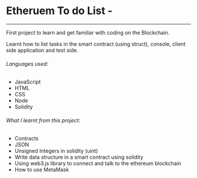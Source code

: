 # Etheruem To do List -
---

First project to learn and get familiar with coding on the Blockchain.

Learnt how to list tasks in the smart contract (using struct), console, client side application and test side.


###### Languages used:
* JavaScript
* HTML
* CSS
* Node
* Solidity

###### What I learnt from this project:
* Contracts
* JSON
* Unsigned Integers in solidity (uint)
* Write data structure in a smart contract using solidity
* Using web3.js library to connect and talk to the ethereum blockchain
* How to use MetaMask 
